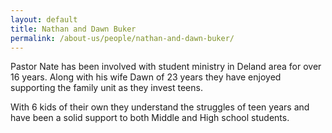 ```yaml
---
layout: default
title: Nathan and Dawn Buker
permalink: /about-us/people/nathan-and-dawn-buker/
---
```


Pastor Nate has been involved with student ministry in Deland area for over 16 years. Along with his wife Dawn of 23 years they have enjoyed supporting the family unit as they invest teens.

With 6 kids of their own they understand the struggles of teen years and have been a solid support to both Middle and High school students.
